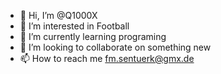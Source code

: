 - 👋 Hi, I’m @Q1000X
- 👀 I’m interested in Football
- 🌱 I’m currently learning programing
- 💞️ I’m looking to collaborate on something new 
- 📫 How to reach me fm.sentuerk@gmx.de

<!---
Q1000X/Q1000X is a ✨ special ✨ repository because its `README.md` (this file) appears on your GitHub profile.
You can click the Preview link to take a look at your changes.
--->

